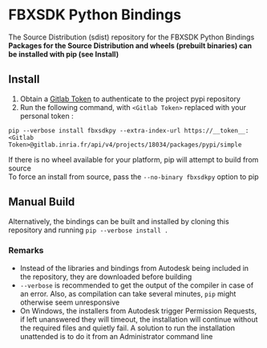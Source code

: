 # FBXSDK Python Bindings

The Source Distribution (sdist) repository for the FBXSDK Python Bindings     
**Packages for the Source Distribution and wheels (prebuilt binaries) can be installed with pip (see Install)**    

## Install

1. Obtain a [Gitlab Token](https://docs.gitlab.com/ee/user/profile/personal_access_tokens.html#creating-a-personal-access-token) to authenticate to the project pypi repository   
2. Run the following command, with `<Gitlab Token>` replaced with your personal token :
```
pip --verbose install fbxsdkpy --extra-index-url https://__token__:<Gitlab Token>@gitlab.inria.fr/api/v4/projects/18034/packages/pypi/simple
```
If there is no wheel available for your platform, pip will attempt to build from source     
To force an install from source, pass the `--no-binary fbxsdkpy` option to pip

## Manual Build

Alternatively, the bindings can be built and installed by cloning this repository and running `pip --verbose install .`

### Remarks

- Instead of the libraries and bindings from Autodesk being included in the repository, they are downloaded before building    
- `--verbose` is recommended to get the output of the compiler in case of an error. Also, as compilation can take several minutes, `pip` might otherwise seem unresponsive     
- On Windows, the installers from Autodesk trigger Permission Requests, if left unanswered they will timeout, the installation will continue without the required files and quietly fail. A solution to run the installation unattended is to do it from an Administrator command line
